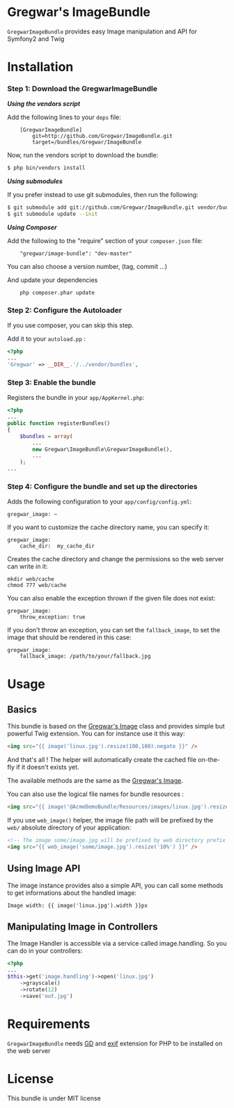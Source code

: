 Gregwar's ImageBundle
=====================

`GregwarImageBundle` provides easy Image manipulation and API for Symfony2 and Twig

Installation
============

### Step 1: Download the GregwarImageBundle

***Using the vendors script***

Add the following lines to your `deps` file:

```
    [GregwarImageBundle]
        git=http://github.com/Gregwar/ImageBundle.git
        target=/bundles/Gregwar/ImageBundle
```

Now, run the vendors script to download the bundle:

``` bash
$ php bin/vendors install
```

***Using submodules***

If you prefer instead to use git submodules, then run the following:

``` bash
$ git submodule add git://github.com/Gregwar/ImageBundle.git vendor/bundles/Gregwar/ImageBundle
$ git submodule update --init
```

***Using Composer***

Add the following to the "require" section of your `composer.json` file:

```
    "gregwar/image-bundle": "dev-master"
```

You can also choose a version number, (tag, commit ...)

And update your dependencies

```
    php composer.phar update
```

### Step 2: Configure the Autoloader

If you use composer, you can skip this step.

Add it to your `autoload.pp` :

```php
<?php
...
'Gregwar' => __DIR__.'/../vendor/bundles',
```

### Step 3: Enable the bundle

Registers the bundle in your `app/AppKernel.php`:

```php
<?php
...
public function registerBundles()
{
    $bundles = array(
        ...
        new Gregwar\ImageBundle\GregwarImageBundle(),
        ...
    );
...
```

### Step 4: Configure the bundle and set up the directories

Adds the following configuration to your `app/config/config.yml`:

    gregwar_image: ~

If you want to customize the cache directory name, you can specify it:

    gregwar_image:
        cache_dir:  my_cache_dir

Creates the cache directory and change the permissions so the web server can write
in it:

    mkdir web/cache
    chmod 777 web/cache

You can also enable the exception thrown if the given file does not exist:

    gregwar_image:
        throw_exception: true

If you don't throw an exception, you can set the `fallback_image`, to set the
image that should be rendered in this case:

    gregwar_image:
        fallback_image: /path/to/your/fallback.jpg

Usage
=====

Basics
------

This bundle is based on the [Gregwar's Image](http://github.com/Gregwar/Image) class and
provides simple but powerful Twig extension. You can for instance use it this way:

```html
<img src="{{ image('linux.jpg').resize(100,100).negate }}" />
```

And that's all ! The helper will automatically create the cached file on-the-fly if it
doesn't exists yet.

The available methods are the same as the [Gregwar's Image](http://github.com/Gregwar/Image).

You can also use the logical file names for bundle resources :

```html
<img src="{{ image('@AcmeDemoBundle/Resources/images/linux.jpg').resize(100,100).negate }}" />
```

If you use `web_image()` helper, the image file path will be prefixed by the `web/` absolute
directory of your application:

```html
<!-- The image some/image.jpg will be prefixed by web directory prefix -->
<img src="{{ web_image('some/image.jpg').resize('10%') }}" />
```

Using Image API
---------------

The image instance provides also a simple API, you can call some methods to get informations
about the handled image:

    Image width: {{ image('linux.jpg').width }}px

Manipulating Image in Controllers
---------------------------------

The Image Handler is accessible via a service called image.handling. So you can do in your
controllers:

```php
<?php
...
$this->get('image.handling')->open('linux.jpg')
    ->grayscale()
    ->rotate(12)
    ->save('out.jpg')
```

Requirements
============

`GregwarImageBundle` needs [GD](http://php.net/gd)
and [exif](http://php.net/exif) extension for PHP to be installed on the web server

License
=======

This bundle is under MIT license
